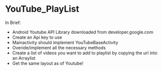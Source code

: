 # YouTube_PlayList
  In Brief:
* Android Youtube API Library downloaded from developer.google.com
* Create an Api key to use
* Mainactivity should implement YouTubeBaseActivity
* Overide/implement all the necessary methods
* Create a list of videos you want to add to playlist by copying the url into an Arraylist
* Get the same layout as of Youtube!

